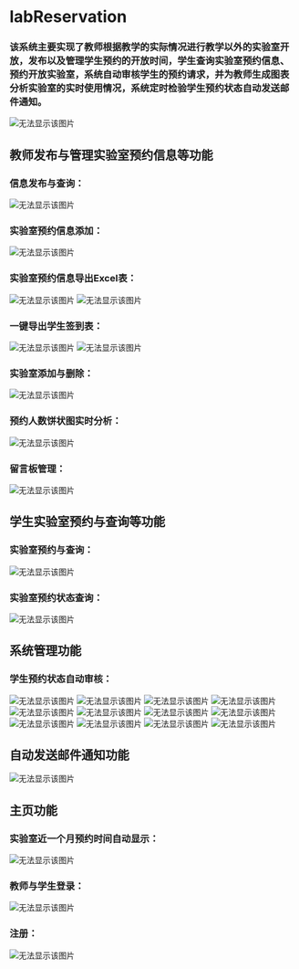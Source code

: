 # labReservation
### 该系统主要实现了教师根据教学的实际情况进行教学以外的实验室开放，发布以及管理学生预约的开放时间，学生查询实验室预约信息、预约开放实验室，系统自动审核学生的预约请求，并为教师生成图表分析实验室的实时使用情况，系统定时检验学生预约状态自动发送邮件通知。
<img src="./readme-imgs/labReservation-arc.png"  alt="无法显示该图片" />

## 教师发布与管理实验室预约信息等功能
### 信息发布与查询：
<img src="./readme-imgs/teacher-select.png"  alt="无法显示该图片" />

### 实验室预约信息添加：
<img src="./readme-imgs/teacher-add.png"  alt="无法显示该图片" />

### 实验室预约信息导出Excel表：
<img src="./readme-imgs/teacher-export.png"  alt="无法显示该图片" />
<img src="./readme-imgs/teacher-excel.png"  alt="无法显示该图片" />

### 一键导出学生签到表：
<img src="./readme-imgs/lab-student-export.png"  alt="无法显示该图片" />
<img src="./readme-imgs/lab-student-excel.png"  alt="无法显示该图片" />

### 实验室添加与删除：
<img src="./readme-imgs/teacher-lab-add.png"  alt="无法显示该图片" />

### 预约人数饼状图实时分析：
<img src="./readme-imgs/lab-echarts.png"  alt="无法显示该图片" />

### 留言板管理：
<img src="./readme-imgs/teacher-board.png"  alt="无法显示该图片" />

## 学生实验室预约与查询等功能
### 实验室预约与查询：
<img src="./readme-imgs/student-select.png"  alt="无法显示该图片" />

### 实验室预约状态查询：
<img src="./readme-imgs/student-status.png"  alt="无法显示该图片" />

## 系统管理功能
### 学生预约状态自动审核：
<img src="./readme-imgs/status-check1.png"  alt="无法显示该图片" />
<img src="./readme-imgs/status-check2.png"  alt="无法显示该图片" />
<img src="./readme-imgs/status-check3.png"  alt="无法显示该图片" />
<img src="./readme-imgs/status-check4.png"  alt="无法显示该图片" />
<img src="./readme-imgs/status-check5.png"  alt="无法显示该图片" />
<img src="./readme-imgs/status-check6.png"  alt="无法显示该图片" />
<img src="./readme-imgs/status-check7.png"  alt="无法显示该图片" />
<img src="./readme-imgs/status-check8.png"  alt="无法显示该图片" />
<img src="./readme-imgs/status-check9.png"  alt="无法显示该图片" />
<img src="./readme-imgs/status-check10.png"  alt="无法显示该图片" />
<img src="./readme-imgs/status-check11.png"  alt="无法显示该图片" />
<img src="./readme-imgs/status-check12.png"  alt="无法显示该图片" />

## 自动发送邮件通知功能
<img src="./readme-imgs/email.png"  alt="无法显示该图片" />

## 主页功能
### 实验室近一个月预约时间自动显示：
<img src="./readme-imgs/index-status.png"  alt="无法显示该图片" />

### 教师与学生登录：
<img src="./readme-imgs/index-login.png"  alt="无法显示该图片" />

### 注册：
<img src="./readme-imgs/index-reg.png"  alt="无法显示该图片" />